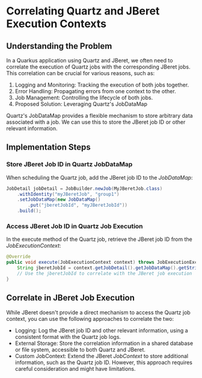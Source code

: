 # Correlating Quartz and JBeret Execution Contexts

## Understanding the Problem

In a Quarkus application using Quartz and JBeret, we often need to correlate the execution of Quartz jobs with the corresponding JBeret jobs. This correlation can be crucial for various reasons, such as:  

1. Logging and Monitoring: Tracking the execution of both jobs together.  
2. Error Handling: Propagating errors from one context to the other.  
3. Job Management: Controlling the lifecycle of both jobs.  
4. Proposed Solution: Leveraging Quartz's JobDataMap

Quartz's JobDataMap provides a flexible mechanism to store arbitrary data associated with a job. We can use this to store the JBeret job ID or other relevant information.

## Implementation Steps

### Store JBeret Job ID in Quartz JobDataMap

When scheduling the Quartz job, add the JBeret job ID to the *JobDataMap*:

```java
JobDetail jobDetail = JobBuilder.newJob(MyJBeretJob.class)
    .withIdentity("myJBeretJob", "group1")
    .setJobDataMap(new JobDataMap()
        .put("jberetJobId", "myJBeretJobId"))
    .build();
```

### Access JBeret Job ID in Quartz Job Execution

In the execute method of the Quartz job, retrieve the JBeret job ID from the *JobExecutionContext*:

```java
@Override
public void execute(JobExecutionContext context) throws JobExecutionException {
    String jberetJobId = context.getJobDetail().getJobDataMap().getString("jberetJobId");
    // Use the jberetJobId to correlate with the JBeret job execution
}
```

## Correlate in JBeret Job Execution

While JBeret doesn't provide a direct mechanism to access the Quartz job context, you can use the following approaches to correlate the two:  

- Logging: Log the JBeret job ID and other relevant information, using a consistent format with the Quartz job logs.  
- External Storage: Store the correlation information in a shared database or file system, accessible to both Quartz and JBeret.  
- Custom JobContext: Extend the JBeret *JobContext* to store additional information, such as the Quartz job ID. However, this approach requires careful consideration and might have limitations.
